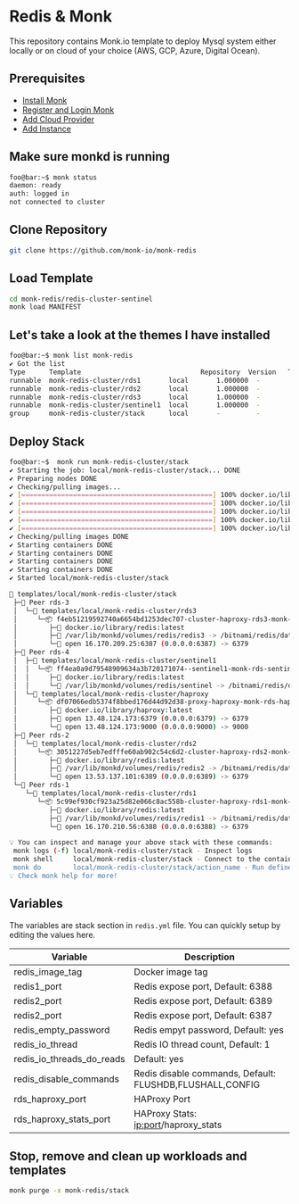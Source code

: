 # Redis & Monk

This repository contains Monk.io template to deploy Mysql system either locally or on cloud of your choice (AWS, GCP, Azure, Digital Ocean).

## Prerequisites

- [Install Monk](https://docs.monk.io/docs/get-monk)
- [Register and Login Monk](https://docs.monk.io/docs/acc-and-auth)
- [Add Cloud Provider](https://docs.monk.io/docs/cloud-provider)
- [Add Instance](https://docs.monk.io/docs/multi-cloud)

## Make sure monkd is running

```bash
foo@bar:~$ monk status
daemon: ready
auth: logged in
not connected to cluster
```

## Clone Repository

```bash
git clone https://github.com/monk-io/monk-redis
```

## Load Template

```bash
cd monk-redis/redis-cluster-sentinel
monk load MANIFEST
```

## Let's take a look at the themes I have installed

```bash
foo@bar:~$ monk list monk-redis
✔ Got the list
Type      Template                              Repository  Version   Tags
runnable  monk-redis-cluster/rds1       local       1.000000  -
runnable  monk-redis-cluster/rds2       local       1.000000  -
runnable  monk-redis-cluster/rds3       local       1.000000  -
runnable  monk-redis-cluster/sentinel1  local       1.000000  -
group     monk-redis-cluster/stack      local       -         -
```

## Deploy Stack

```bash
foo@bar:~$  monk run monk-redis-cluster/stack
✔ Starting the job: local/monk-redis-cluster/stack... DONE
✔ Preparing nodes DONE
✔ Checking/pulling images...
✔ [================================================] 100% docker.io/library/haproxy:latest rds-4
✔ [================================================] 100% docker.io/library/redis:latest rds-1
✔ [================================================] 100% docker.io/library/redis:latest rds-4
✔ [================================================] 100% docker.io/library/redis:latest rds-3
✔ [================================================] 100% docker.io/library/redis:latest rds-2
✔ Checking/pulling images DONE
✔ Starting containers DONE
✔ Starting containers DONE
✔ Starting containers DONE
✔ Starting containers DONE
✔ Started local/monk-redis-cluster/stack

🔩 templates/local/monk-redis-cluster/stack
 ├─🧊 Peer rds-3
 │  └─🔩 templates/local/monk-redis-cluster/rds3
 │     └─📦 f4eb51219592740a6654bd1253dec707-cluster-haproxy-rds3-monk-rds3
 │        ├─🧩 docker.io/library/redis:latest
 │        ├─💾 /var/lib/monkd/volumes/redis/redis3 -> /bitnami/redis/data
 │        └─🔌 open 16.170.209.25:6387 (0.0.0.0:6387) -> 6379
 ├─🧊 Peer rds-4
 │  ├─🔩 templates/local/monk-redis-cluster/sentinel1
 │  │  └─📦 ff4ea0a9d79548909634a3b720171074--sentinel1-monk-rds-sentinel-1
 │  │     ├─🧩 docker.io/library/redis:latest
 │  │     └─💾 /var/lib/monkd/volumes/redis/sentinel -> /bitnami/redis/data
 │  └─🔩 templates/local/monk-redis-cluster/haproxy
 │     └─📦 df07066edb5374f8bbed176d44d92d38-proxy-haproxy-monk-rds-haproxy
 │        ├─🧩 docker.io/library/haproxy:latest
 │        ├─🔌 open 13.48.124.173:6379 (0.0.0.0:6379) -> 6379
 │        └─🔌 open 13.48.124.173:9000 (0.0.0.0:9000) -> 9000
 ├─🧊 Peer rds-2
 │  └─🔩 templates/local/monk-redis-cluster/rds2
 │     └─📦 3051227d5eb7edfffe60ab902c54c6d2-cluster-haproxy-rds2-monk-rds2
 │        ├─🧩 docker.io/library/redis:latest
 │        ├─💾 /var/lib/monkd/volumes/redis/redis2 -> /bitnami/redis/data
 │        └─🔌 open 13.53.137.101:6389 (0.0.0.0:6389) -> 6379
 └─🧊 Peer rds-1
    └─🔩 templates/local/monk-redis-cluster/rds1
       └─📦 5c99ef930cf923a25d82e066c8ac558b-cluster-haproxy-rds1-monk-rds1
          ├─🧩 docker.io/library/redis:latest
          ├─💾 /var/lib/monkd/volumes/redis/redis1 -> /bitnami/redis/data
          └─🔌 open 16.170.210.56:6388 (0.0.0.0:6388) -> 6379

💡 You can inspect and manage your above stack with these commands:
 monk logs (-f) local/monk-redis-cluster/stack - Inspect logs
 monk shell     local/monk-redis-cluster/stack - Connect to the container's shell
 monk do        local/monk-redis-cluster/stack/action_name - Run defined action (if exists)
💡 Check monk help for more!
```

## Variables

The variables are stack section in `redis.yml` file. You can quickly setup by editing the values here.

| Variable                  | Description                                              |
|---------------------------|----------------------------------------------------------|
| redis_image_tag           | Docker image tag                                         |
| redis1_port               | Redis expose port, Default: 6388                         |
| redis2_port               | Redis expose port, Default: 6389                         |
| redis2_port               | Redis expose port, Default: 6387                         |
| redis_empty_password      | Redis empyt password, Default: yes                       |
| redis_io_thread           | Redis IO thread count, Default: 1                        |
| redis_io_threads_do_reads | Default: yes                                             |
| redis_disable_commands    | Redis disable commands, Default: FLUSHDB,FLUSHALL,CONFIG |
| rds_haproxy_port          | HAProxy Port                                             |
| rds_haproxy_stats_port    | HAProxy Stats: <ip:port>/haproxy_stats                   |

## Stop, remove and clean up workloads and templates

```bash
monk purge -x monk-redis/stack
```
